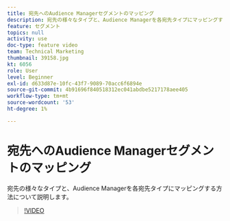 ```yaml
---
title: 宛先へのAudience Managerセグメントのマッピング
description: 宛先の様々なタイプと、Audience Managerを各宛先タイプにマッピングする方法について説明します。
feature: セグメント
topics: null
activity: use
doc-type: feature video
team: Technical Marketing
thumbnail: 39158.jpg
kt: 6056
role: User
level: Beginner
exl-id: d633d87e-10fc-43f7-9089-70acc6f6894e
source-git-commit: 4b91696f840518312ec041abdbe5217178aee405
workflow-type: tm+mt
source-wordcount: '53'
ht-degree: 1%

---
```


# 宛先へのAudience Managerセグメントのマッピング

宛先の様々なタイプと、Audience Managerを各宛先タイプにマッピングする方法について説明します。

>[!VIDEO](https://video.tv.adobe.com/v/39158/?quality=12&learn=on)
